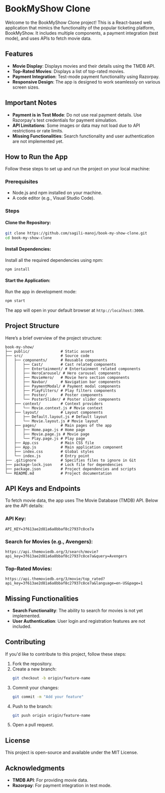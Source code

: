 # BookMyShow Clone
Welcome to the BookMyShow Clone project! This is a React-based web application that mimics the functionality of the popular ticketing platform, BookMyShow. It includes multiple components, a payment integration (test mode), and uses APIs to fetch movie data.

## Features
- **Movie Display**: Displays movies and their details using the TMDB API.
- **Top-Rated Movies**: Displays a list of top-rated movies.
- **Payment Integration**: Test-mode payment functionality using Razorpay.
- **Responsive Design**: The app is designed to work seamlessly on various screen sizes.

## Important Notes
- **Payment is in Test Mode**: Do not use real payment details. Use Razorpay's test credentials for payment simulation.
- **API Limitations**: Some images or data may not load due to API restrictions or rate limits.
- **Missing Functionalities**: Search functionality and user authentication are not implemented yet.

## How to Run the App
Follow these steps to set up and run the project on your local machine:

### Prerequisites
- Node.js and npm installed on your machine.
- A code editor (e.g., Visual Studio Code).

### Steps
#### Clone the Repository:
```bash
git clone https://github.com/sagili-manoj/book-my-show-clone.git
cd book-my-show-clone
```

#### Install Dependencies:
Install all the required dependencies using npm:
```bash
npm install
```

#### Start the Application:
Run the app in development mode:
```bash
npm start
```
The app will open in your default browser at `http://localhost:3000`.

## Project Structure
Here’s a brief overview of the project structure:
```plaintext
book-my-show/
├── public/              # Static assets
├── src/                 # Source code
│   ├── components/      # Reusable components
│   │   ├── Cast/        # Cast related components
│   │   ├── Entertainment/ # Entertainment related components
│   │   ├── HeroCarousel/ # Hero carousel components
│   │   ├── MovieHero/   # Movie hero section components
│   │   ├── Navbar/      # Navigation bar components
│   │   ├── PaymentModal/ # Payment modal components
│   │   ├── PlayFilters/ # Play filters components
│   │   ├── Poster/      # Poster components
│   │   └── PosterSlider/ # Poster slider components
│   ├── context/         # Context providers
│   │   └── Movie.context.js # Movie context
│   ├── layout/          # Layout components
│   │   ├── Default.layout.js # Default layout
│   │   └── Movie.layout.js # Movie layout
│   ├── pages/           # Main pages of the app
│   │   ├── Home.page.js # Home page
│   │   ├── Movie.page.js # Movie page
│   │   └── Play.page.js # Play page
│   ├── App.css          # Main CSS file
│   ├── App.js           # Main application component
│   ├── index.css        # Global styles
│   └── index.js         # Entry point
├── .gitignore           # Specifies files to ignore in Git
├── package-lock.json    # Lock file for dependencies
├── package.json         # Project dependencies and scripts
└── README.md            # Project documentation
```

## API Keys and Endpoints
To fetch movie data, the app uses The Movie Database (TMDB) API. Below are the API details:

### API Key:
```plaintext
API_KEY=3f613ae2d81a6a8bbaf8c27937c8ce7a
```

### Search for Movies (e.g., Avengers):
```plaintext
https://api.themoviedb.org/3/search/movie?api_key=3f613ae2d81a6a8bbaf8c27937c8ce7a&query=Avengers
```

### Top-Rated Movies:
```plaintext
https://api.themoviedb.org/3/movie/top_rated?api_key=3f613ae2d81a6a8bbaf8c27937c8ce7a&language=en-US&page=1
```

## Missing Functionalities
- **Search Functionality**: The ability to search for movies is not yet implemented.
- **User Authentication**: User login and registration features are not included.

## Contributing
If you'd like to contribute to this project, follow these steps:

1. Fork the repository.
2. Create a new branch:
   ```bash
   git checkout -b origin/feature-name
   ```
3. Commit your changes:
   ```bash
   git commit -m "Add your feature"
   ```
4. Push to the branch:
   ```bash
   git push origin origin/feature-name
   ```
5. Open a pull request.

## License
This project is open-source and available under the MIT License.

## Acknowledgments
- **TMDB API**: For providing movie data.
- **Razorpay**: For payment integration in test mode.

